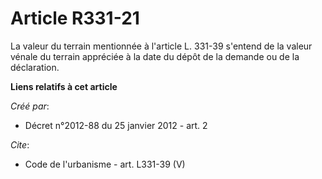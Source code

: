 # Article R331-21

La valeur du terrain mentionnée à l'article L. 331-39 s'entend de la valeur vénale du terrain appréciée à la date du dépôt de
la demande ou de la déclaration.

**Liens relatifs à cet article**

_Créé par_:

  - Décret n°2012-88 du 25 janvier 2012 - art. 2

_Cite_:

  - Code de l'urbanisme - art. L331-39 (V)
